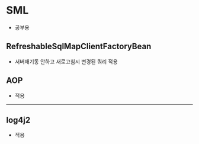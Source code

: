# SML
- 공부용
   
## RefreshableSqlMapClientFactoryBean
- 서버재기동 안하고 새로고침시 변경된 쿼리 적용

    
## AOP
- 적용
   
------------------------------------
## log4j2
- 적용  
